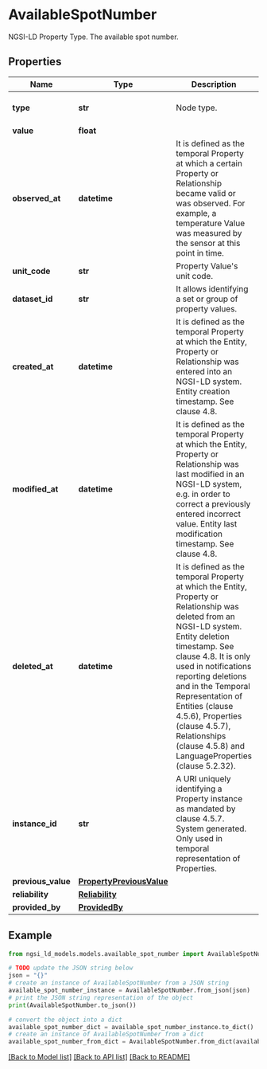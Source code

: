 # AvailableSpotNumber

NGSI-LD Property Type. The available spot number. 

## Properties

Name | Type | Description | Notes
------------ | ------------- | ------------- | -------------
**type** | **str** | Node type.  | [optional] [default to 'Property']
**value** | **float** |  | 
**observed_at** | **datetime** | It is defined as the temporal Property at which a certain Property or Relationship became valid or was observed. For example, a temperature Value was measured by the sensor at this point in time.  | [optional] 
**unit_code** | **str** | Property Value&#39;s unit code.  | [optional] 
**dataset_id** | **str** | It allows identifying a set or group of property values.  | [optional] 
**created_at** | **datetime** | It is defined as the temporal Property at which the Entity, Property or Relationship was entered into an NGSI-LD system.  Entity creation timestamp. See clause 4.8.  | [optional] 
**modified_at** | **datetime** | It is defined as the temporal Property at which the Entity, Property or Relationship was last modified in an NGSI-LD system, e.g. in order to correct a previously entered incorrect value.  Entity last modification timestamp. See clause 4.8.  | [optional] 
**deleted_at** | **datetime** | It is defined as the temporal Property at which the Entity, Property or Relationship was deleted from an NGSI-LD system.  Entity deletion timestamp. See clause 4.8. It is only used in notifications reporting deletions and in the Temporal Representation of Entities (clause 4.5.6), Properties (clause 4.5.7), Relationships (clause 4.5.8) and LanguageProperties (clause 5.2.32).  | [optional] 
**instance_id** | **str** | A URI uniquely identifying a Property instance as  mandated by clause 4.5.7. System generated. Only used in temporal representation of Properties.  | [optional] [readonly] 
**previous_value** | [**PropertyPreviousValue**](PropertyPreviousValue.md) |  | [optional] 
**reliability** | [**Reliability**](Reliability.md) |  | [optional] 
**provided_by** | [**ProvidedBy**](ProvidedBy.md) |  | [optional] 

## Example

```python
from ngsi_ld_models.models.available_spot_number import AvailableSpotNumber

# TODO update the JSON string below
json = "{}"
# create an instance of AvailableSpotNumber from a JSON string
available_spot_number_instance = AvailableSpotNumber.from_json(json)
# print the JSON string representation of the object
print(AvailableSpotNumber.to_json())

# convert the object into a dict
available_spot_number_dict = available_spot_number_instance.to_dict()
# create an instance of AvailableSpotNumber from a dict
available_spot_number_from_dict = AvailableSpotNumber.from_dict(available_spot_number_dict)
```
[[Back to Model list]](../README.md#documentation-for-models) [[Back to API list]](../README.md#documentation-for-api-endpoints) [[Back to README]](../README.md)


